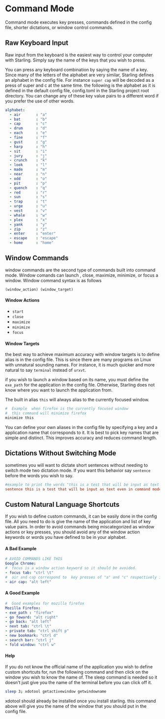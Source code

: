# Command Mode
Command mode executes key presses, commands defined in the config file,  shorter dictations, or window control commands.
## Raw Keyboard Input
Raw input from the keyboard is the easiest way to control your computer with Starling. Simply say the name of the keys that you wish to press.

You can press any keyboard combination by saying the name of a key. Since many of the letters  of the alphabet are very similar, Starling defines an alphabet in the config file. For instance 
`super cap` will  be decoded as a press of super and c at the same time. 
 the following is the alphabet as it is defined in the default config file, config.toml in the Starling project root directory.
 You can change any of these key value pairs to a different word if you  prefer the use of other words.


```yaml
alphabet: 
  - air       : "a" 
  - bat       : "b" 
  - cap       : "c" 
  - drum      : "d" 
  - each      : "e" 
  - fine      : "f" 
  - gust      : "g" 
  - harp      : "h" 
  - sit       : "i" 
  - jury      : "j" 
  - crunch    : "k" 
  - look      : "l" 
  - made      : "m" 
  - near      : "n" 
  - odd       : "o" 
  - pit       : "p" 
  - quench    : "q" 
  - red       : "r" 
  - sun       : "s" 
  - trap      : "t" 
  - urge      : "u" 
  - vest      : "v" 
  - whale     : "w" 
  - plex      : "x" 
  - yank      : "y" 
  - zip       : "z"    
  - enter     : "enter"
  - escape    : "escape"
  - home      : "home"
```

## Window Commands
 window commands are the  second type of commands built into command mode. 
 Window comands can  launch ,  close, maximize, minimize, or focus a window. Window command syntax is as follows
```
(window_action) (window_target)
```
#### Window Actions
 * `start`
 * `close`
 * `maximize`
 * `minimize`
 * `focus`
#### Window Targets
 the best way to achieve maximum accuracy with window targets is to define alias is in the  config file. This is since there are many programs on Linux with unnatural sounding names. For instance, it is much quicker and more natural to say `terminal`  instead of `urxvt`.  

 if you wish to launch a  window based on its name, you must define the `exe_path`  for the application in the config file. Otherwise, Starling does not know where you want to launch the application from.

  The built in alias `this`  will always alias to the currently focused window.
  ```bash
  #  Example  when firefox is the currently focused window
  #  this command will minimize firefox
  minimize this
  ```

   You can define your own aliases in the config file by specifying a key and a application name that corresponds to it.  It is best to pick key names that are simple and distinct. This improves accuracy and reduces command length.

## Dictations Without Switching Mode
 sometimes you will want to dictate short sentences without needing to switch mode two dictation mode. If you want this behavior say `sentence`  before the words you wish to say.
 ```toml
 #example to print the words "this is a test that will be input as text  even in command mode
sentence this is a test that will be input as text even in command mode
 ```


## Custom Natural Language Shortcuts
If you wish to define custom commands, it can be easily done in the config file. All you need to do is give the name of the application and list of key value pairs.
 In order to avoid commands being miscategorized as window actions or key presses, you should avoid any of the window action keywords or words you have defined to be in your alphabet.
#### A Bad Example
 ```yaml
 # AVOID COMMANDS LIKE THIS
 Google Chrome:
 #  focus is a window action keyword so it should be avoided.
 - focus tab: "ctrl \t"
 #  air and cap correspond to  key presses of "a" and "c" respectively in the predefined alphabet.
 - air cap: "alt left"
 ```
#### A Good Example
```yaml
#  Good examples for mozilla firefox
Mozilla Firefox:
- exe_path : "firefox"
- go foward: "alt right"
- go back: "alt left"
- next tab: "ctrl \t"
- private tab: "ctrl shift p"
- new bookmark: "ctrl d"
- search bar: "ctrl j"
- fold window: "ctrl w"
```

#### Help
 If you do not know the official name of the application you wish to define custom shortcuts for, run the following command and then click on the window you wish to know the name of.  The sleep command is needed so it doesn't just give you the name of the terminal before you can click off it.
 ```bash
 sleep 3; xdotool getactivewindow getwindowname
 ```
 xdotool   should already be installed once you install starling. this command above will give you the name of the window that you should put in the config file.

